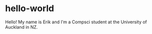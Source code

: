 # hello-world
Hello! My name is Erik and I'm a Compsci student at the University of Auckland in NZ. 






